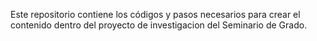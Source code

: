Este repositorio contiene los códigos y pasos necesarios para crear el contenido dentro del proyecto de investigacion del Seminario de Grado.
